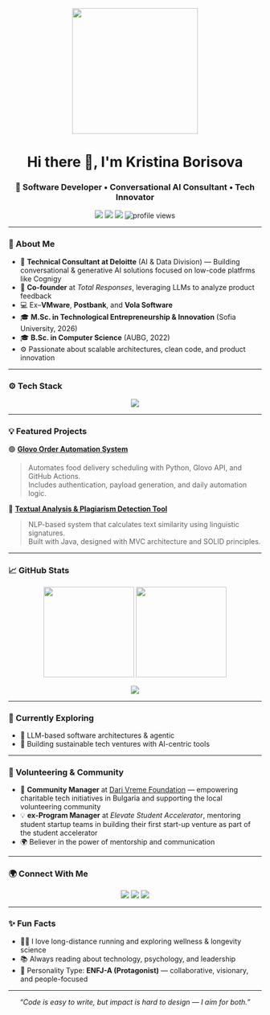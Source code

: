 <div id="header" align="center">
  <img src="https://media.giphy.com/media/765ccrAiB0g9z6EApL/giphy.gif" width="250"/> 
    <h1> Hi there 👋,  I'm Kristina Borisova</h1>
</div>

<h3 align="center">🚀 Software Developer • Conversational AI Consultant • Tech Innovator</h3>

<p align="center">
  <a href="mailto:kibacademics@gmail.com"><img src="https://img.shields.io/badge/Email-kibacademics%40gmail.com-blue?style=flat&logo=gmail"></a>
  <a href="https://www.linkedin.com/in/kristina-borisova-447293142/"><img src="https://img.shields.io/badge/LinkedIn-Kristina%20Borisova-blue?style=flat&logo=linkedin"></a>
  <a href="https://github.com/KristinaBorisova"><img src="https://img.shields.io/badge/GitHub-KristinaBorisova-black?style=flat&logo=github"></a>
  <img src="https://komarev.com/ghpvc/?username=KristinaBorisova&label=Profile%20Views&color=brightgreen&style=flat" alt="profile views" />
</p>

---

### 🧠 About Me

- 💼 **Technical Consultant at Deloitte** (AI & Data Division) — Building conversational & generative AI solutions focused on low-code platfrms like Cognigy 
- 🧩 **Co-founder** at *Total Responses*, leveraging LLMs to analyze product feedback  
- 💻 Ex–**VMware**, **Postbank**, and **Vola Software**  
- 🎓 **M.Sc. in Technological Entrepreneurship & Innovation** (Sofia University, 2026)  
- 🎓 **B.Sc. in Computer Science** (AUBG, 2022)  
- ⚙️ Passionate about scalable architectures, clean code, and product innovation  

---

### ⚙️ Tech Stack

<p align="center">
  <img src="https://skillicons.dev/icons?i=java,ts,py,cpp,js,nodejs,spring,docker,kubernetes,git,github,postman" />
</p>

---

### 💡 Featured Projects

🟢 **[Glovo Order Automation System](https://github.com/KristinaBorisova/Glovo_DariVreme_Order_Automation)**  
> Automates food delivery scheduling with Python, Glovo API, and GitHub Actions.  
> Includes authentication, payload generation, and daily automation logic.

🧠 **[Textual Analysis & Plagiarism Detection Tool](https://github.com/KristinaBorisova/Textual-Analysis-Tool)**  
> NLP-based system that calculates text similarity using linguistic signatures.  
> Built with Java, designed with MVC architecture and SOLID principles.

---

### 📈 GitHub Stats

<p align="center">
  <img src="https://github-readme-stats.vercel.app/api?username=KristinaBorisova&show_icons=true&theme=tokyonight&hide_border=true" height="180em" />
  <img src="https://github-readme-streak-stats.herokuapp.com/?user=KristinaBorisova&theme=tokyonight&hide_border=true" height="180em" />
</p>

<p align="center">
  <img src="https://github-readme-stats.vercel.app/api/top-langs/?username=KristinaBorisova&layout=compact&theme=tokyonight&hide_border=true" />
</p>

---

### 🌱 Currently Exploring
- 🧩 LLM-based software architectures & agentic
- 🚀 Building sustainable tech ventures with AI-centric tools 

---

### 🤝 Volunteering & Community
- 💬 **Community Manager** at [Dari Vreme Foundation](https://darivreme.com/) — empowering charitable tech initiatives in Bulgaria  and supporting the local volunteering community
- 💡 **ex-Program Manager** at *Elevate Student Accelerator*, mentoring student startup teams in building their first start-up venture as part of the student accelerator
- 🌍 Believer in the power of mentorship and communication 

---

### 🌍 Connect With Me

<p align="center">
  <a href="mailto:kibacademics@gmail.com"><img src="https://img.shields.io/badge/Email-kibacademics%40gmail.com-red?style=for-the-badge&logo=gmail&logoColor=white"></a>
  <a href="https://www.linkedin.com/in/kristina-borisova-447293142/"><img src="https://img.shields.io/badge/LinkedIn-Kristina%20Borisova-blue?style=for-the-badge&logo=linkedin"></a>
  <a href="https://github.com/KristinaBorisova"><img src="https://img.shields.io/badge/GitHub-KristinaBorisova-black?style=for-the-badge&logo=github"></a>
</p>

---

### ✨ Fun Facts
- 🏃‍♀️ I love long-distance running and exploring wellness & longevity science  
- 📚 Always reading about technology, psychology, and leadership  
- 💬 Personality Type: **ENFJ-A (Protagonist)** — collaborative, visionary, and people-focused  

---

<p align="center">
  <i>“Code is easy to write, but impact is hard to design — I aim for both.”</i>
</p>




<!--
- 🔭 I’m currently working as a Cloud Automation Developer at VMware.
- 🌱 I’m currently actively learning virtualization and containerisation
- 📫 Reach out to me at: kborisova@aubg.edu


<!--
**KristinaBorisova/KristinaBorisova** is a ✨ _special_ ✨ repository because its `README.md` (this file) appears on your GitHub profile.

- 🌱 I’m currently learning ...
- 👯 I’m looking to collaborate on ...
- 🤔 I’m looking for help with ...
- 💬 Ask me about ...
- 📫 How to reach me: ...
- 😄 Pronouns: ...
- ⚡ Fun fact: ...
-->
